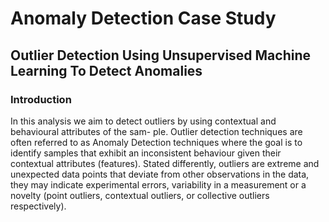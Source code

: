 # Anomaly Detection Case Study
## Outlier Detection Using Unsupervised Machine Learning To Detect Anomalies

### Introduction
In this analysis we aim to detect outliers by using contextual and behavioural attributes of the sam- ple. Outlier detection techniques are often referred to as Anomaly Detection techniques where the goal is to identify samples that exhibit an inconsistent behaviour given their contextual attributes (features). Stated differently, outliers are extreme and unexpected data points that deviate from other observations in the data, they may indicate experimental errors, variability in a measurement or a novelty (point outliers, contextual outliers, or collective outliers respectively).
